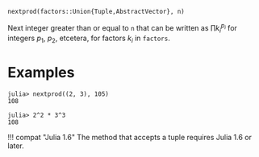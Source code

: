 ```
nextprod(factors::Union{Tuple,AbstractVector}, n)
```

Next integer greater than or equal to `n` that can be written as $\prod k_i^{p_i}$ for integers $p_1$, $p_2$, etcetera, for factors $k_i$ in `factors`.

# Examples

```jldoctest
julia> nextprod((2, 3), 105)
108

julia> 2^2 * 3^3
108
```

!!! compat "Julia 1.6"
    The method that accepts a tuple requires Julia 1.6 or later.

